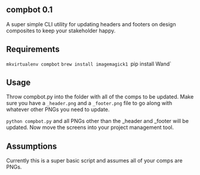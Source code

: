 compbot 0.1
------------

A super simple CLI utility for updating headers and footers on design composites to keep your stakeholder happy.

## Requirements

`mkvirtualenv compbot`
`brew install imagemagick1
`pip install Wand`

## Usage

Throw compbot.py into the folder with all of the comps to be updated. Make sure you have a `_header.png` and a `_footer.png` file to go along with whatever other PNGs you need to update.

`python compbot.py` and all PNGs other than the _header and _footer will be updated. Now move the screens into your project management tool.

## Assumptions

Currently this is a super basic script and assumes all of your comps are PNGs.